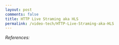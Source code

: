 ```yaml
---
layout: post
comments: false
title: HTTP Live Straming aka HLS
permalink: /video-tech/HTTP-Live-Straming-aka-HLS
---
```




*References:*